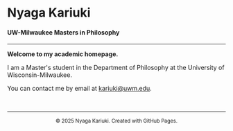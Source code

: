 # Nyaga Kariuki
#### UW-Milwaukee Masters in Philosophy

---

<!-- <img src="./your-photo.jpg" alt="A professional headshot of Nyaga Kariuki" width="250" align="left" style="margin-right: 20px; border-radius: 8px;"/> -->

**Welcome to my academic homepage.**

I am a Master's student in the Department of Philosophy at the University of Wisconsin-Milwaukee. 

You can contact me by email at kariuki@uwm.edu.

<br clear="all"/>

---

<p align="center">
  <small>&copy; 2025 Nyaga Kariuki. Created with GitHub Pages.</small>
</p>
